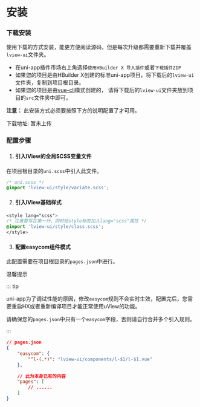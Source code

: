 
# 安装

### 下载安装

使用下载的方式安装，能更方便阅读源码，但是每次升级都需要重新下载并覆盖`lview-ui`文件夹。

- 在uni-app插件市场右上角选择`使用HBuilder X 导入插件`或者`下载插件ZIP`
- 如果您的项目是由HBuilder X创建的标准uni-app项目，将下载后的`lview-ui`文件夹，复制到项目根目录。
- 如果您的项目是由[vue-cli](https://uniapp.dcloud.io/quickstart?id=_2-通过vue-cli命令行)模式创建的， 请将下载后的`lview-ui`文件夹放到项目的`src`文件夹中即可。

**注意：** 此安装方式必须要按照下方的说明配置了才可用。



下载地址: 暂未上传



### 配置步骤

1. #### 引入lView的全局SCSS变量文件

在项目根目录的`uni.scss`中引入此文件。

```css
/* uni.scss */
@import 'lview-ui/style/variate.scss';
```



2. #### 引入lView基础样式

```css
<style lang="scss">
/* 注意要写在第一行，同时给style标签加入lang="scss"属性 */
@import 'lview-ui/style/class.scss';
</style>
```



3. #### 配置easycom组件模式

此配置需要在项目根目录的`pages.json`中进行。

温馨提示

::: tip

uni-app为了调试性能的原因，修改`easycom`规则不会实时生效，配置完后，您需要重启HX或者重新编译项目才能正常使用uView的功能。

请确保您的`pages.json`中只有一个`easycom`字段，否则请自行合并多个引入规则。

:::

```json
// pages.json
{
	"easycom": {
		"^l-(.*)": "lview-ui/components/l-$1/l-$1.vue"
	},
	
	// 此为本身已有的内容
	"pages": [
		// ......
	]
}
```